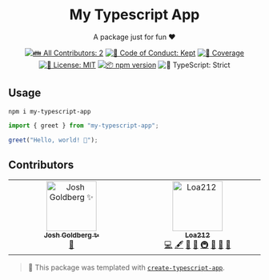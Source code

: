 <h1 align="center">My Typescript App</h1>

<p align="center">A package just for fun ❤️</p>

<p align="center">
	<!-- prettier-ignore-start -->
	<!-- ALL-CONTRIBUTORS-BADGE:START - Do not remove or modify this section -->
	<a href="#contributors" target="_blank"><img alt="👪 All Contributors: 2" src="https://img.shields.io/badge/%F0%9F%91%AA_all_contributors-2-21bb42.svg" /></a>
<!-- ALL-CONTRIBUTORS-BADGE:END -->
	<!-- prettier-ignore-end -->
	<a href="https://github.com/Loa212/my-typescript-app/blob/main/.github/CODE_OF_CONDUCT.md" target="_blank"><img alt="🤝 Code of Conduct: Kept" src="https://img.shields.io/badge/%F0%9F%A4%9D_code_of_conduct-kept-21bb42" /></a>
	<a href="https://codecov.io/gh/Loa212/my-typescript-app" target="_blank"><img alt="🧪 Coverage" src="https://img.shields.io/codecov/c/github/Loa212/my-typescript-app?label=%F0%9F%A7%AA%20coverage" /></a>
	<a href="https://github.com/Loa212/my-typescript-app/blob/main/LICENSE.md" target="_blank"><img alt="📝 License: MIT" src="https://img.shields.io/badge/%F0%9F%93%9D_license-MIT-21bb42.svg"></a>
	<a href="http://npmjs.com/package/my-typescript-app"><img alt="📦 npm version" src="https://img.shields.io/npm/v/my-typescript-app?color=21bb42&label=%F0%9F%93%A6%20npm" /></a>
	<img alt="💪 TypeScript: Strict" src="https://img.shields.io/badge/%F0%9F%92%AA_typescript-strict-21bb42.svg" />
</p>

## Usage

```shell
npm i my-typescript-app
```

```ts
import { greet } from "my-typescript-app";

greet("Hello, world! 💖");
```

## Contributors

<!-- spellchecker: disable -->
<!-- ALL-CONTRIBUTORS-LIST:START - Do not remove or modify this section -->
<!-- prettier-ignore-start -->
<!-- markdownlint-disable -->
<table>
  <tbody>
    <tr>
      <td align="center" valign="top" width="14.28%"><a href="http://www.joshuakgoldberg.com/"><img src="https://avatars.githubusercontent.com/u/3335181?v=4?s=100" width="100px;" alt="Josh Goldberg ✨"/><br /><sub><b>Josh Goldberg ✨</b></sub></a><br /><a href="#tool-JoshuaKGoldberg" title="Tools">🔧</a></td>
      <td align="center" valign="top" width="14.28%"><a href="https://github.com/Loa212"><img src="https://avatars.githubusercontent.com/u/62069101?v=4?s=100" width="100px;" alt="Loa212"/><br /><sub><b>Loa212</b></sub></a><br /><a href="https://github.com/Loa212/my-typescript-app/commits?author=Loa212" title="Code">💻</a> <a href="#content-Loa212" title="Content">🖋</a> <a href="https://github.com/Loa212/my-typescript-app/commits?author=Loa212" title="Documentation">📖</a> <a href="#ideas-Loa212" title="Ideas, Planning, & Feedback">🤔</a> <a href="#infra-Loa212" title="Infrastructure (Hosting, Build-Tools, etc)">🚇</a> <a href="#maintenance-Loa212" title="Maintenance">🚧</a> <a href="#projectManagement-Loa212" title="Project Management">📆</a> <a href="#tool-Loa212" title="Tools">🔧</a></td>
    </tr>
  </tbody>
</table>

<!-- markdownlint-restore -->
<!-- prettier-ignore-end -->

<!-- ALL-CONTRIBUTORS-LIST:END -->
<!-- spellchecker: enable -->

<!-- You can remove this notice if you don't want it 🙂 no worries! -->

> 💙 This package was templated with [`create-typescript-app`](https://github.com/JoshuaKGoldberg/create-typescript-app).
